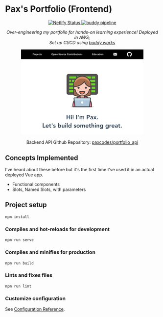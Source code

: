 # Pax's Portfolio (Frontend)

<p align="center">
    <a href="https://app.netlify.com/sites/laughing-brattain-d0abbd/deploys">
        <img src="https://api.netlify.com/api/v1/badges/0ee12cf8-5b79-4a11-ae30-fd74576e16fa/deploy-status" alt="Netlify Status" />
    </a>
    <a href="https://app.buddy.works/paxmargret/portfolio-api/pipelines/pipeline/318477">
        <img src="https://app.buddy.works/paxmargret/portfolio-api/pipelines/pipeline/318477/badge.svg?token=4b2a7bd16f0c58f0eaa34f27824a709c73c4ea73cce5810e7fc62916ba745d3f" alt="buddy pipeline" />
    </a>
</p>

<p align="center"><em>Over-engineering my portfolio for hands-on learning experience! Deployed in AWS;<br/>Set up CI/CD using <a href="https://buddy.works/">buddy.works</a></em></p>

<p align="center">
    <img src='./docs/margret.pw_.png' alt='Front page desktop' width="400"/>
</p>

<p align="center">Backend API Github Repository: <a href="https://github.com/paxcodes/portfolio_api">paxcodes/portfolio_api</a></p>


## Concepts Implemented

I've heard about these before but it's the first time I've used it in an actual deployed Vue app.

- Functional components
- Slots, Named Slots, with parameters

## Project setup
```
npm install
```

### Compiles and hot-reloads for development
```
npm run serve
```

### Compiles and minifies for production
```
npm run build
```

### Lints and fixes files
```
npm run lint
```

### Customize configuration
See [Configuration Reference](https://cli.vuejs.org/config/).
